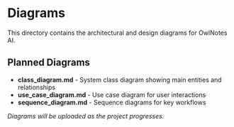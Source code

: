 # Diagrams

This directory contains the architectural and design diagrams for OwlNotes AI.

## Planned Diagrams

- **class_diagram.md** - System class diagram showing main entities and relationships
- **use_case_diagram.md** - Use case diagram for user interactions
- **sequence_diagram.md** - Sequence diagrams for key workflows

*Diagrams will be uploaded as the project progresses.*
